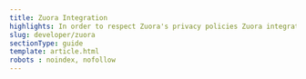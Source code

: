 ```yaml
---
title: Zuora Integration
highlights: In order to respect Zuora's privacy policies Zuora integration documentation is only available upon request. Please email support@saasquat.ch for more information.
slug: developer/zuora
sectionType: guide
template: article.html
robots : noindex, nofollow
---
```

